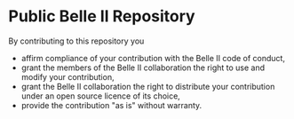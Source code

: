 Public Belle II Repository
==========================

By contributing to this repository you
  * affirm compliance of your contribution with the Belle II code of conduct,
  * grant the members of the Belle II collaboration the right to use and modify your contribution,
  * grant the Belle II collaboration the right to distribute your contribution under an open source licence of its choice,
  * provide the contribution "as is" without warranty.

